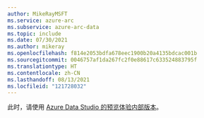 ```yaml
---
author: MikeRayMSFT
ms.service: azure-arc
ms.subservice: azure-arc-data
ms.topic: include
ms.date: 07/30/2021
ms.author: mikeray
ms.openlocfilehash: f814e2053bdfa678eec1900b20a4135bdcac001b
ms.sourcegitcommit: 0046757af1da267fc2f0e88617c633524883795f
ms.translationtype: HT
ms.contentlocale: zh-CN
ms.lasthandoff: 08/13/2021
ms.locfileid: "121728032"
---
```

此时，请使用 [Azure Data Studio 的预览体验内部版本](https://github.com/microsoft/azuredatastudio#try-out-the-latest-insiders-build-from-main)。 